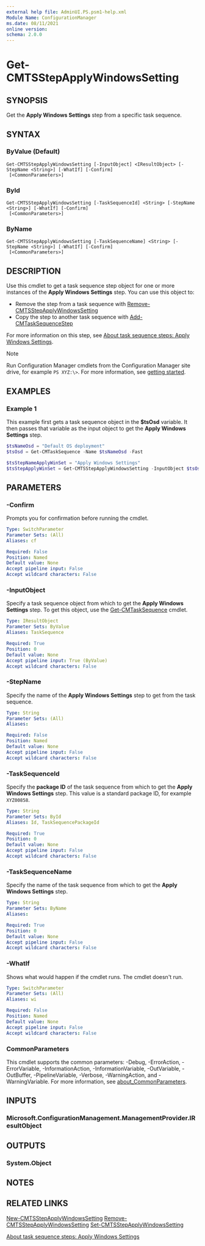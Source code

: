 ```yaml
---
external help file: AdminUI.PS.psm1-help.xml
Module Name: ConfigurationManager
ms.date: 08/11/2021
online version:
schema: 2.0.0
---
```


# Get-CMTSStepApplyWindowsSetting

## SYNOPSIS

Get the **Apply Windows Settings** step from a specific task sequence.

## SYNTAX

### ByValue (Default)
```
Get-CMTSStepApplyWindowsSetting [-InputObject] <IResultObject> [-StepName <String>] [-WhatIf] [-Confirm]
 [<CommonParameters>]
```

### ById
```
Get-CMTSStepApplyWindowsSetting [-TaskSequenceId] <String> [-StepName <String>] [-WhatIf] [-Confirm]
 [<CommonParameters>]
```

### ByName
```
Get-CMTSStepApplyWindowsSetting [-TaskSequenceName] <String> [-StepName <String>] [-WhatIf] [-Confirm]
 [<CommonParameters>]
```

## DESCRIPTION

Use this cmdlet to get a task sequence step object for one or more instances of the **Apply Windows Settings** step. You can use this object to:

- Remove the step from a task sequence with [Remove-CMTSStepApplyWindowsSetting](Remove-CMTSStepApplyWindowsSetting.md)
- Copy the step to another task sequence with [Add-CMTaskSequenceStep](Add-CMTaskSequenceStep.md)

For more information on this step, see [About task sequence steps: Apply Windows Settings](/mem/configmgr/osd/understand/task-sequence-steps#BKMK_ApplyWindowsSettings).

> [!NOTE]
> Run Configuration Manager cmdlets from the Configuration Manager site drive, for example `PS XYZ:\>`. For more information, see [getting started](/powershell/sccm/overview).

## EXAMPLES

### Example 1

This example first gets a task sequence object in the **$tsOsd** variable. It then passes that variable as the input object to get the **Apply Windows Settings** step.

```powershell
$tsNameOsd = "Default OS deployment"
$tsOsd = Get-CMTaskSequence -Name $tsNameOsd -Fast

$tsStepNameApplyWinSet = "Apply Windows Settings"
$tsStepApplyWinSet = Get-CMTSStepApplyWindowsSetting -InputObject $tsOsd -StepName $tsStepNameApplyWinSet
```

## PARAMETERS

### -Confirm

Prompts you for confirmation before running the cmdlet.

```yaml
Type: SwitchParameter
Parameter Sets: (All)
Aliases: cf

Required: False
Position: Named
Default value: None
Accept pipeline input: False
Accept wildcard characters: False
```

### -InputObject

Specify a task sequence object from which to get the **Apply Windows Settings** step. To get this object, use the [Get-CMTaskSequence](Get-CMTaskSequence.md) cmdlet.

```yaml
Type: IResultObject
Parameter Sets: ByValue
Aliases: TaskSequence

Required: True
Position: 0
Default value: None
Accept pipeline input: True (ByValue)
Accept wildcard characters: False
```

### -StepName

Specify the name of the **Apply Windows Settings** step to get from the task sequence.

```yaml
Type: String
Parameter Sets: (All)
Aliases:

Required: False
Position: Named
Default value: None
Accept pipeline input: False
Accept wildcard characters: False
```

### -TaskSequenceId

Specify the **package ID** of the task sequence from which to get the **Apply Windows Settings** step. This value is a standard package ID, for example `XYZ00858`.

```yaml
Type: String
Parameter Sets: ById
Aliases: Id, TaskSequencePackageId

Required: True
Position: 0
Default value: None
Accept pipeline input: False
Accept wildcard characters: False
```

### -TaskSequenceName

Specify the name of the task sequence from which to get the **Apply Windows Settings** step.

```yaml
Type: String
Parameter Sets: ByName
Aliases:

Required: True
Position: 0
Default value: None
Accept pipeline input: False
Accept wildcard characters: False
```

### -WhatIf

Shows what would happen if the cmdlet runs. The cmdlet doesn't run.

```yaml
Type: SwitchParameter
Parameter Sets: (All)
Aliases: wi

Required: False
Position: Named
Default value: None
Accept pipeline input: False
Accept wildcard characters: False
```

### CommonParameters
This cmdlet supports the common parameters: -Debug, -ErrorAction, -ErrorVariable, -InformationAction, -InformationVariable, -OutVariable, -OutBuffer, -PipelineVariable, -Verbose, -WarningAction, and -WarningVariable. For more information, see [about_CommonParameters](http://go.microsoft.com/fwlink/?LinkID=113216).

## INPUTS

### Microsoft.ConfigurationManagement.ManagementProvider.IResultObject

## OUTPUTS

### System.Object

## NOTES

## RELATED LINKS

[New-CMTSStepApplyWindowsSetting](New-CMTSStepApplyWindowsSetting.md)
[Remove-CMTSStepApplyWindowsSetting](Remove-CMTSStepApplyWindowsSetting.md)
[Set-CMTSStepApplyWindowsSetting](Set-CMTSStepApplyWindowsSetting.md)

[About task sequence steps: Apply Windows Settings](/mem/configmgr/osd/understand/task-sequence-steps#BKMK_ApplyWindowsSettings)
